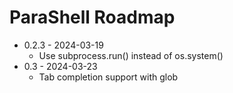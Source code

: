 # ParaShell Roadmap

- 0.2.3 - 2024-03-19
  - Use subprocess.run() instead of os.system()
- 0.3 - 2024-03-23
  - Tab completion support with glob
